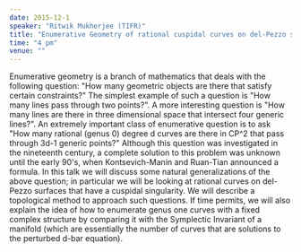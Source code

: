 ```yaml
---
date: 2015-12-1
speaker: "Ritwik Mukherjee (TIFR)"
title: "Enumerative Geometry of rational cuspidal curves on del-Pezzo surfaces."
time: "4 pm"
venue: ""
---
```

Enumerative geometry is a branch of mathematics that deals
with the following question: "How many geometric objects are there that
satisfy certain constraints?" The simplest example of such a question is
"How many lines pass through two points?". A more interesting question
is "How many lines are there in three dimensional space that intersect
four generic lines?". An extremely important class of enumerative question
is to ask "How many rational (genus 0) degree d curves are there in
CP^2 that pass through 3d-1 generic points?" Although this question
was investigated in the nineteenth century, a complete solution to this
problem was unknown until the early 90's, when Kontsevich-Manin
and Ruan-Tian announced a formula. In this talk we will discuss some
natural generalizations of the above question; in particular we will be
looking
at rational curves on del-Pezzo surfaces that have a cuspidal singularity.
We
will describe a topological method to approach such questions. If time
permits, we will also explain the idea of how to enumerate genus one
curves with a fixed complex structure by comparing it with the Symplectic
Invariant of a manifold (which are essentially the number of curves that
are
solutions to the perturbed d-bar equation).
